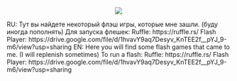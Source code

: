 <p align="center">
 <img src="https://upload.wikimedia.org/wikipedia/commons/thumb/3/31/Adobe_Flash_Player_32.svg/82px-Adobe_Flash_Player_32.svg.png"></a>
</p>
RU: Тут вы найдете некоторый флэш игры, которые мне зашли. (буду иногда пополнять)
Для запуска флешек:
Ruffle: https://ruffle.rs/
Flash Player: https://drive.google.com/file/d/1hvavY9aq7Desyv_KnTEE2f__pYJ_9-m6/view?usp=sharing
EN: Here you will find some flash games that came to me. (I will replenish sometimes)
To run a flash:
Ruffle: https://ruffle.rs/
Flash Player: https://drive.google.com/file/d/1hvavY9aq7Desyv_KnTEE2f__pYJ_9-m6/view?usp=sharing
